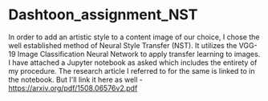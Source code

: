 # Dashtoon_assignment_NST
In order to add an artistic style to a content image of our choice, I chose the well established method of Neural Style Transfer (NST). It utilizes the VGG-19 Image Classification Neural Network to apply transfer learning to images.
I have attached a Jupyter notebook as asked which includes the entirety of my procedure. The research article I referred to for the same is linked to in the notebook. But I'll link it here as well - https://arxiv.org/pdf/1508.06576v2.pdf
